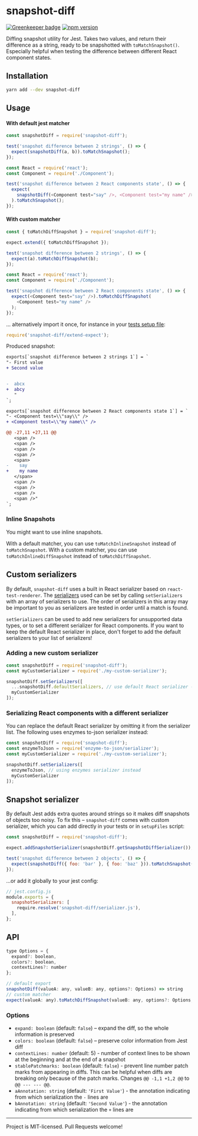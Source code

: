 # snapshot-diff

[![Greenkeeper badge](https://badges.greenkeeper.io/jest-community/snapshot-diff.svg)](https://greenkeeper.io/)
[![npm version](https://badge.fury.io/js/snapshot-diff.svg)](https://badge.fury.io/js/snapshot-diff)

Diffing snapshot utility for Jest. Takes two values, and return their difference as a string, ready to be snapshotted with `toMatchSnapshot()`.
Especially helpful when testing the difference between different React component states.

## Installation

```bash
yarn add --dev snapshot-diff
```

## Usage

#### With default jest matcher

```js
const snapshotDiff = require('snapshot-diff');

test('snapshot difference between 2 strings', () => {
  expect(snapshotDiff(a, b)).toMatchSnapshot();
});

const React = require('react');
const Component = require('./Component');

test('snapshot difference between 2 React components state', () => {
  expect(
    snapshotDiff(<Component test="say" />, <Component test="my name" />)
  ).toMatchSnapshot();
});
```

#### With custom matcher

```js
const { toMatchDiffSnapshot } = require('snapshot-diff');

expect.extend({ toMatchDiffSnapshot });

test('snapshot difference between 2 strings', () => {
  expect(a).toMatchDiffSnapshot(b);
});

const React = require('react');
const Component = require('./Component');

test('snapshot difference between 2 React components state', () => {
  expect(<Component test="say" />).toMatchDiffSnapshot(
    <Component test="my name" />
  );
});
```

... alternatively import it once, for instance in your [tests setup file](https://jestjs.io/docs/en/configuration.html#setupfilesafterenv-array):

```js
require('snapshot-diff/extend-expect');
```

Produced snapshot:

```diff
exports[`snapshot difference between 2 strings 1`] = `
"- First value
+ Second value


-  abcx
+  abcy
   "
`;

exports[`snapshot difference between 2 React components state 1`] = `
"- <Component test=\\"say\\" />
+ <Component test=\\"my name\\" />

@@ -27,11 +27,11 @@
   <span />
   <span />
   <span />
   <span />
   <span>
-    say
+    my name
   </span>
   <span />
   <span />
   <span />
   <span />"
`;
```

### Inline Snapshots

You might want to use inline snapshots.

With a default matcher, you can use `toMatchInlineSnapshot` instead of
`toMatchSnapshot`. With a custom matcher, you can use `toMatchInlineDiffSnapshot` instead of `toMatchDiffSnapshot`.

## Custom serializers

By default, `snapshot-diff` uses a built in React serializer based on `react-test-renderer`. The
[serializers](https://jestjs.io/docs/en/configuration#snapshotserializers-array-string) used can be set by calling
`setSerializers` with an array of serializers to use. The order of serializers in this array may be important to you as
serializers are tested in order until a match is found.

`setSerializers` can be used to add new serializers for unsupported data types, or to set a different serializer
for React components. If you want to keep the default React serializer in place, don't forget to add the default
serializers to your list of serializers!

### Adding a new custom serializer

```js
const snapshotDiff = require('snapshot-diff');
const myCustomSerializer = require('./my-custom-serializer');

snapshotDiff.setSerializers([
  ...snapshotDiff.defaultSerializers, // use default React serializer - add this if you want to serialise React components!
  myCustomSerializer
]);
```

### Serializing React components with a different serializer

You can replace the default React serializer by omitting it from the serializer list. The following uses enzymes to-json
serializer instead:

```js
const snapshotDiff = require('snapshot-diff');
const enzymeToJson = require('enzyme-to-json/serializer');
const myCustomSerializer = require('./my-custom-serializer');

snapshotDiff.setSerializers([
  enzymeToJson, // using enzymes serializer instead
  myCustomSerializer
]);
```

## Snapshot serializer

By default Jest adds extra quotes around strings so it makes diff snapshots of objects too noisy.
To fix this – `snapshot-diff` comes with custom serializer, which you can add directly in your tests or in `setupFiles` script:

```js
const snapshotDiff = require('snapshot-diff');

expect.addSnapshotSerializer(snapshotDiff.getSnapshotDiffSerializer());

test('snapshot difference between 2 objects', () => {
  expect(snapshotDiff({ foo: 'bar' }, { foo: 'baz' })).toMatchSnapshot();
});
```

...or add it globally to your jest config:

```js
// jest.config.js
module.exports = {
  snapshotSerializers: [
    require.resolve('snapshot-diff/serializer.js'),
  ],
};
```

## API

```js
type Options = {
  expand?: boolean,
  colors?: boolean,
  contextLines?: number
};

// default export
snapshotDiff(valueA: any, valueB: any, options?: Options) => string
// custom matcher
expect(valueA: any).toMatchDiffSnapshot(valueB: any, options?: Options, testName?: string) => void
```

### Options

- `expand: boolean` (default: `false`) – expand the diff, so the whole information is preserved
- `colors: boolean` (default: `false`) – preserve color information from Jest diff
- `contextLines: number` (default: 5) - number of context lines to be shown at the beginning and at the end of a snapshot
- `stablePatchmarks: boolean` (default: `false`) - prevent line number patch marks from appearing in
diffs. This can be helpful when diffs are breaking only because of the patch marks. Changes `@@ -1,1 +1,2 @@` to `@@ --- --- @@`.
- `aAnnotation: string` (default: `'First Value'`) - the annotation indicating from which serialization the `-` lines are
- `bAnnotation: string` (default: `'Second Value'`) - the annotation indicating from which serialization the `+` lines are

---

Project is MIT-licensed. Pull Requests welcome!
